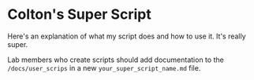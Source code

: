 # Colton's Super Script

Here's an explanation of what my script does and how to use it. It's really super.

Lab members who create scripts should add documentation to the `/docs/user_scrips` in a new `your_super_script_name.md` file.